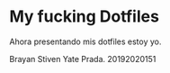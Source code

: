 # My fucking Dotfiles

Ahora presentando mis dotfiles estoy yo.

Brayan Stiven Yate Prada.
	20192020151

